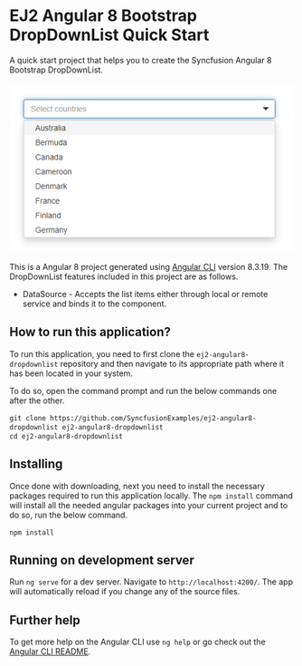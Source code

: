 
# EJ2 Angular 8 Bootstrap DropDownList Quick Start
A quick start project that helps you to create the Syncfusion Angular 8 Bootstrap DropDownList.


![Angular 8 DropDownList](dropdownlist8.png "Angualar 8 DropDownList")

This is a Angular 8 project generated using [Angular CLI](https://github.com/angular/angular-cli) version 8.3.19. The DropDownList features included in this project are as follows.

* DataSource - Accepts the list items either through local or remote service and binds it to the component.

## How to run this application?

To run this application, you need to first clone the `ej2-angular8-dropdownlist` repository and then navigate to its appropriate path where it has been located in your system.

To do so, open the command prompt and run the below commands one after the other.

```
git clone https://github.com/SyncfusionExamples/ej2-angular8-dropdownlist ej2-angular8-dropdownlist
cd ej2-angular8-dropdownlist
```

## Installing
Once done with downloading, next you need to install the necessary packages required to run this application locally. The `npm install` command will install all the needed angular packages into your current project and to do so, run the below command.

```
npm install
```

## Running on development server
Run `ng serve` for a dev server. Navigate to `http://localhost:4200/`. The app will automatically reload if you change any of the source files.

## Further help

To get more help on the Angular CLI use `ng help` or go check out the [Angular CLI README](https://github.com/angular/angular-cli/blob/master/README.md).